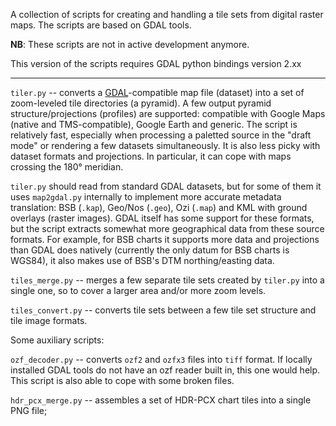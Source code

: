 A collection of scripts for creating and handling a tile sets from digital raster maps. The scripts are based on GDAL tools.

**NB**: These scripts are not in active development anymore.

This version of the scripts requires GDAL python bindings version 2.xx

----
`tiler.py` \-- converts a [GDAL](http://www.gdal.org/)-compatible map file (dataset) into a set of zoom-leveled tile directories (a pyramid). A few output pyramid structure/projections (profiles) are supported: compatible with Google Maps (native and TMS-compatible), Google Earth and generic. The script is relatively fast, especially when processing a paletted source in the "draft mode" or rendering a few datasets simultaneously. It is also less picky with dataset formats and projections. In particular, it can cope with maps crossing the 180° meridian.

`tiler.py` should read from standard GDAL datasets, but for some of them it uses `map2gdal.py` internally to implement more accurate metadata translation: BSB (`.kap`), Geo/Nos (`.geo`), Ozi (`.map`) and KML with ground overlays (raster images). GDAL itself has some support for these formats, but the script extracts somewhat more geographical data from these source formats. For example, for BSB charts it supports more data and projections than GDAL does natively (currently the only datum for BSB charts is WGS84), it also makes use of BSB's DTM northing/easting data.

`tiles_merge.py` \-- merges a few separate tile sets created by `tiler.py` into a single one, so to cover a larger area and/or more zoom levels.

`tiles_convert.py` \-- converts tile sets between a few tile set structure and tile image formats.

Some auxiliary scripts:

`ozf_decoder.py` \-- converts `ozf2` and `ozfx3` files into `tiff` format. If locally installed GDAL tools do not have an ozf reader built in, this one would help. This script is also able to cope with some broken files.

`hdr_pcx_merge.py` \-- assembles a set of HDR-PCX chart tiles into a single PNG file;
